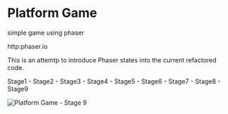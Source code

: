 # Platform Game
simple game using phaser

http:phaser.io

This is an attemtp to introduce Phaser states into the current refactored code.

Stage1 - Stage2 - Stage3 - Stage4 - Stage5 - Stage6 - Stage7 - Stage8 - Stage9

![Platform Game - Stage 9](https://saturdaycodersamsterdam.github.io/Stage9.png)
